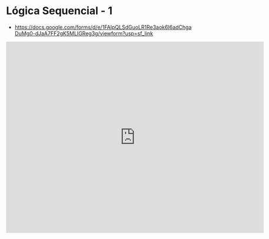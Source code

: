 # Lógica Sequencial - 1

- https://docs.google.com/forms/d/e/1FAIpQLSdGuoLR1Re3aok6I6adChgaDuMg0-dJaA7FF2gK5MLIGReg3g/viewform?usp=sf_link

<iframe src="https://docs.google.com/forms/d/e/1FAIpQLSdGuoLR1Re3aok6I6adChgaDuMg0-dJaA7FF2gK5MLIGReg3g/viewform?embedded=true" width="700" height="520" frameborder="0" marginheight="0" marginwidth="0">Loading…</iframe>
